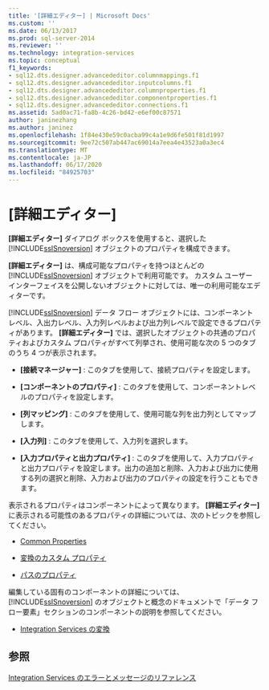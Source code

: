 ```yaml
---
title: '[詳細エディター] | Microsoft Docs'
ms.custom: ''
ms.date: 06/13/2017
ms.prod: sql-server-2014
ms.reviewer: ''
ms.technology: integration-services
ms.topic: conceptual
f1_keywords:
- sql12.dts.designer.advancededitor.columnmappings.f1
- sql12.dts.designer.advancededitor.inputcolumns.f1
- sql12.dts.designer.advancededitor.columnproperties.f1
- sql12.dts.designer.advancededitor.componentproperties.f1
- sql12.dts.designer.advancededitor.connections.f1
ms.assetid: 5ad0ac71-fa8b-4c26-bd42-e6ef00c87571
author: janinezhang
ms.author: janinez
ms.openlocfilehash: 1f84e430e59c0acba99c4a1e9d6fe501f81d1997
ms.sourcegitcommit: 9ee72c507ab447ac69014a7eea4e43523a0a3ec4
ms.translationtype: MT
ms.contentlocale: ja-JP
ms.lasthandoff: 06/17/2020
ms.locfileid: "84925703"
---
```

# <a name="advanced-editor"></a>[詳細エディター]
  **[詳細エディター]** ダイアログ ボックスを使用すると、選択した [!INCLUDE[ssISnoversion](../includes/ssisnoversion-md.md)] オブジェクトのプロパティを構成できます。  
  
 **[詳細エディター]** は、構成可能なプロパティを持つほとんどの [!INCLUDE[ssISnoversion](../includes/ssisnoversion-md.md)] オブジェクトで利用可能です。 カスタム ユーザー インターフェイスを公開しないオブジェクトに対しては、唯一の利用可能なエディターです。  
  
 [!INCLUDE[ssISnoversion](../includes/ssisnoversion-md.md)] データ フロー オブジェクトには、コンポーネント レベル、入出力レベル、入力列レベルおよび出力列レベルで設定できるプロパティがあります。 **[詳細エディター]** では、選択したオブジェクトの共通のプロパティおよびカスタム プロパティがすべて列挙され、使用可能な次の 5 つのタブのうち 4 つが表示されます。  
  
-   **[接続マネージャー]** : このタブを使用して、接続プロパティを設定します。  
  
-   **[コンポーネントのプロパティ]** : このタブを使用して、コンポーネントレベルのプロパティを設定します。  
  
-   **[列マッピング]** : このタブを使用して、使用可能な列を出力列としてマップします。  
  
-   **[入力列]** : このタブを使用して、入力列を選択します。  
  
-   **[入力プロパティと出力プロパティ]** : このタブを使用して、入力プロパティと出力プロパティを設定します。出力の追加と削除、入力および出力に使用する列の選択と削除、入力および出力のプロパティの設定を行うこともできます。  
  
 表示されるプロパティはコンポーネントによって異なります。 **[詳細エディター]** に表示される可能性のあるプロパティの詳細については、次のトピックを参照してください。  
  
-   [Common Properties](../../2014/integration-services/common-properties.md)  
  
-   [変換のカスタム プロパティ](data-flow/transformations/transformation-custom-properties.md)  
  
-   [パスのプロパティ](../../2014/integration-services/path-properties.md)  
  
 編集している固有のコンポーネントの詳細については、 [!INCLUDE[ssISnoversion](../includes/ssisnoversion-md.md)] のオブジェクトと概念のドキュメントで「データ フロー要素」セクションのコンポーネントの説明を参照してください。  
  
-   [Integration Services の変換](data-flow/transformations/integration-services-transformations.md)  
  
## <a name="see-also"></a>参照  
 [Integration Services のエラーとメッセージのリファレンス](../../2014/integration-services/integration-services-error-and-message-reference.md)  
  
  
